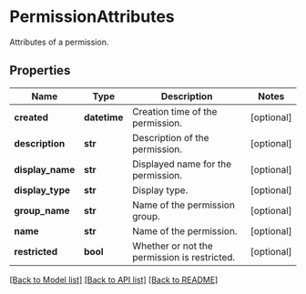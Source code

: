 # PermissionAttributes

Attributes of a permission.

## Properties
Name | Type | Description | Notes
------------ | ------------- | ------------- | -------------
**created** | **datetime** | Creation time of the permission. | [optional] 
**description** | **str** | Description of the permission. | [optional] 
**display_name** | **str** | Displayed name for the permission. | [optional] 
**display_type** | **str** | Display type. | [optional] 
**group_name** | **str** | Name of the permission group. | [optional] 
**name** | **str** | Name of the permission. | [optional] 
**restricted** | **bool** | Whether or not the permission is restricted. | [optional] 

[[Back to Model list]](README.md#documentation-for-models) [[Back to API list]](README.md#documentation-for-api-endpoints) [[Back to README]](README.md)


